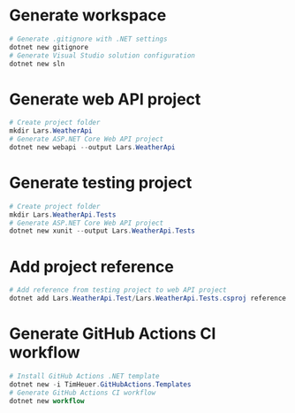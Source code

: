 # Generate workspace

```powershell
# Generate .gitignore with .NET settings
dotnet new gitignore
# Generate Visual Studio solution configuration
dotnet new sln
```

# Generate web API project

```powershell
# Create project folder
mkdir Lars.WeatherApi
# Generate ASP.NET Core Web API project
dotnet new webapi --output Lars.WeatherApi
```

# Generate testing project

```powershell
# Create project folder
mkdir Lars.WeatherApi.Tests
# Generate ASP.NET Core Web API project
dotnet new xunit --output Lars.WeatherApi.Tests
```

# Add project reference

```powershell
# Add reference from testing project to web API project
dotnet add Lars.WeatherApi.Test/Lars.WeatherApi.Tests.csproj reference Lars.WeatherApi/Lars.WeatherApi.csproj
```

# Generate GitHub Actions CI workflow

```powershell
# Install GitHub Actions .NET template
dotnet new -i TimHeuer.GitHubActions.Templates
# Generate GitHub Actions CI workflow
dotnet new workflow
```
